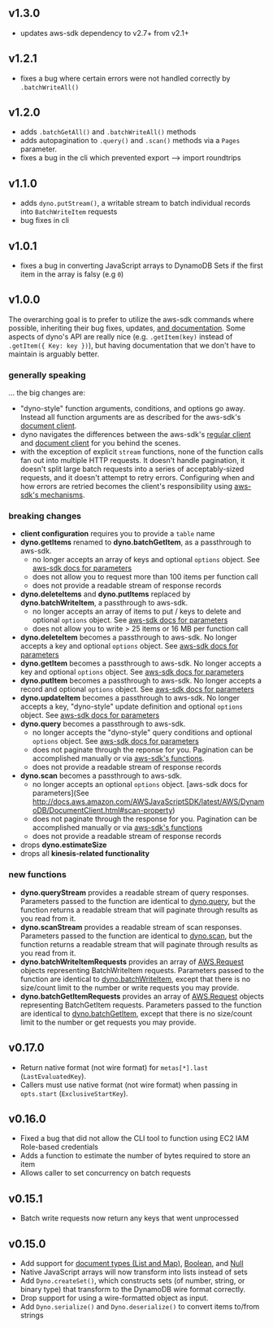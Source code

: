 ## v1.3.0

- updates aws-sdk dependency to v2.7+ from v2.1+


## v1.2.1

- fixes a bug where certain errors were not handled correctly by `.batchWriteAll()`

## v1.2.0

- adds `.batchGetAll()` and `.batchWriteAll()` methods
- adds autopagination to `.query()` and `.scan()` methods via a `Pages` parameter.
- fixes a bug in the cli which prevented export --> import roundtrips

## v1.1.0

- adds `dyno.putStream()`, a writable stream to batch individual records into `BatchWriteItem` requests
- bug fixes in cli

## v1.0.1

- fixes a bug in converting JavaScript arrays to DynamoDB Sets if the first item in the array is falsy (e.g `0`)

## v1.0.0

The overarching goal is to prefer to utilize the aws-sdk commands where possible, inheriting their bug fixes, updates, [and documentation](http://docs.aws.amazon.com/AWSJavaScriptSDK/latest/index.html). Some aspects of dyno's API are really nice (e.g. `.getItem(key)` instead of `.getItem({ Key: key })`), but having documentation that we don't have to maintain is arguably better.

### generally speaking

... the big changes are:

- "dyno-style" function arguments, conditions, and options go away. Instead all function arguments are as described for the aws-sdk's [document client](http://docs.aws.amazon.com/AWSJavaScriptSDK/latest/AWS/DynamoDB/DocumentClient.html).
- dyno navigates the differences between the aws-sdk's [regular client](http://docs.aws.amazon.com/AWSJavaScriptSDK/latest/AWS/DynamoDB/DocumentClient.html) and [document client](http://docs.aws.amazon.com/AWSJavaScriptSDK/latest/AWS/DynamoDB.html) for you behind the scenes.
- with the exception of explicit `stream` functions, none of the function calls fan out into multiple HTTP requests. It doesn't handle pagination, it doesn't split large batch requests into a series of acceptably-sized requests, and it doesn't attempt to retry errors. Configuring when and how errors are retried becomes the client's responsibility using [aws-sdk's mechanisms](http://docs.aws.amazon.com/AWSJavaScriptSDK/latest/AWS/Request.html#retry-event).


### breaking changes

- **client configuration** requires you to provide a `table` name
- **dyno.getItems** renamed to **dyno.batchGetItem**, as a passthrough to aws-sdk.
	- no longer accepts an array of keys and optional `options` object. See [aws-sdk docs for parameters](http://docs.aws.amazon.com/AWSJavaScriptSDK/latest/AWS/DynamoDB/DocumentClient.html#batchGet-property)
	- does not allow you to request more than 100 items per function call
	- does not provide a readable stream of response records
- **dyno.deleteItems** and **dyno.putItems** replaced by **dyno.batchWriteItem**, a passthrough to aws-sdk.
	- no longer accepts an array of items to put / keys to delete and optional `options` object. See [aws-sdk docs for parameters](http://docs.aws.amazon.com/AWSJavaScriptSDK/latest/AWS/DynamoDB/DocumentClient.html#batchWrite-property)
	- does not allow you to write > 25 items or 16 MB per function call
- **dyno.deleteItem** becomes a passthrough to aws-sdk. No longer accepts a key and optional `options` object. See [aws-sdk docs for parameters](http://docs.aws.amazon.com/AWSJavaScriptSDK/latest/AWS/DynamoDB/DocumentClient.html#delete-property)
- **dyno.getItem** becomes a passthrough to aws-sdk. No longer accepts a key and optional `options` object. See [aws-sdk docs for parameters](http://docs.aws.amazon.com/AWSJavaScriptSDK/latest/AWS/DynamoDB/DocumentClient.html#get-property)
- **dyno.putItem** becomes a passthrough to aws-sdk. No longer accepts a record and optional `options` object. See [aws-sdk docs for parameters](http://docs.aws.amazon.com/AWSJavaScriptSDK/latest/AWS/DynamoDB/DocumentClient.html#put-property)
- **dyno.updateItem** becomes a passthrough to aws-sdk. No longer accepts a key, "dyno-style" update definition and optional `options` object. See [aws-sdk docs for parameters](http://docs.aws.amazon.com/AWSJavaScriptSDK/latest/AWS/DynamoDB/DocumentClient.html#update-property)
- **dyno.query** becomes a passthrough to aws-sdk.
	- no longer accepts the "dyno-style" query conditions and optional `options` object. See [aws-sdk docs for parameters](http://docs.aws.amazon.com/AWSJavaScriptSDK/latest/AWS/DynamoDB/DocumentClient.html#query-property)
	- does not paginate through the reponse for you. Pagination can be accomplished manually or via [aws-sdk's functions](http://docs.aws.amazon.com/AWSJavaScriptSDK/latest/AWS/Request.html#eachPage-property).
	- does not provide a readable stream of response records
- **dyno.scan** becomes a passthrough to aws-sdk.
	- no longer accepts an optional `options` object. [aws-sdk docs for parameters](See http://docs.aws.amazon.com/AWSJavaScriptSDK/latest/AWS/DynamoDB/DocumentClient.html#scan-property)
	- does not paginate through the response for you. Pagination can be accomplished manually or via [aws-sdk's functions](http://docs.aws.amazon.com/AWSJavaScriptSDK/latest/AWS/Request.html#eachPage-property)
	- does not provide a readable stream of response records
- drops **dyno.estimateSize**
- drops all **kinesis-related functionality**

### new functions

- **dyno.queryStream** provides a readable stream of query responses. Parameters passed to the function are identical to [dyno.query](http://docs.aws.amazon.com/AWSJavaScriptSDK/latest/AWS/DynamoDB/DocumentClient.html#query-property), but the function returns a readable stream that will paginate through results as you read from it.
- **dyno.scanStream** provides a readable stream of scan responses. Parameters passed to the function are identical to [dyno.scan](http://docs.aws.amazon.com/AWSJavaScriptSDK/latest/AWS/DynamoDB/DocumentClient.html#scan-property), but the function returns a readable stream that will paginate through results as you read from it.
- **dyno.batchWriteItemRequests** provides an array of [AWS.Request](http://docs.aws.amazon.com/AWSJavaScriptSDK/latest/AWS/Request.html) objects representing BatchWriteItem requests. Parameters passed to the function are identical to [dyno.batchWriteItem](http://docs.aws.amazon.com/AWSJavaScriptSDK/latest/AWS/DynamoDB/DocumentClient.html#batchWrite-property), except that there is no size/count limit to the number or write requests you may provide.
- **dyno.batchGetItemRequests** provides an array of [AWS.Request](http://docs.aws.amazon.com/AWSJavaScriptSDK/latest/AWS/Request.html) objects representing BatchGetItem requests. Parameters passed to the function are identical to [dyno.batchGetItem](http://docs.aws.amazon.com/AWSJavaScriptSDK/latest/AWS/DynamoDB/DocumentClient.html#batchGet-property), except that there is no size/count limit to the number or get requests you may provide.

## v0.17.0

- Return native format (not wire format) for `metas[*].last` (`LastEvaluatedKey`).
- Callers must use native format (not wire format) when passing in `opts.start` (`ExclusiveStartKey`).

## v0.16.0

- Fixed a bug that did not allow the CLI tool to function using EC2 IAM Role-based credentials
- Adds a function to estimate the number of bytes required to store an item
- Allows caller to set concurrency on batch requests

## v0.15.1

- Batch write requests now return any keys that went unprocessed

## v0.15.0

- Add support for [document types (List and Map)][1], [Boolean][2], and [Null][3]
- Native JavaScript arrays will now transform into lists instead of sets
- Add `Dyno.createSet()`, which constructs sets (of number, string, or binary
  type) that transform to the DynamoDB wire format correctly.
- Drop support for using a wire-formatted object as input.
- Add `Dyno.serialize()` and `Dyno.deserialize()` to convert items to/from strings

[1]:http://docs.aws.amazon.com/amazondynamodb/latest/developerguide/DataModel.html#DataModel.DataTypes.Document
[2]:http://docs.aws.amazon.com/amazondynamodb/latest/developerguide/DataModel.html#DataModel.DataTypes.Boolean
[3]:http://docs.aws.amazon.com/amazondynamodb/latest/developerguide/DataModel.html#DataModel.DataTypes.Null
